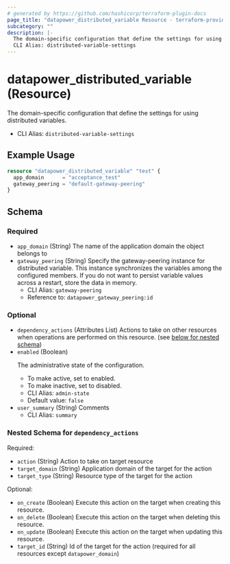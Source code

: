 ```yaml
---
# generated by https://github.com/hashicorp/terraform-plugin-docs
page_title: "datapower_distributed_variable Resource - terraform-provider-datapower"
subcategory: ""
description: |-
  The domain-specific configuration that define the settings for using distributed variables.
  CLI Alias: distributed-variable-settings
---
```


# datapower_distributed_variable (Resource)

The domain-specific configuration that define the settings for using distributed variables.
  - CLI Alias: `distributed-variable-settings`

## Example Usage

```terraform
resource "datapower_distributed_variable" "test" {
  app_domain      = "acceptance_test"
  gateway_peering = "default-gateway-peering"
}
```

<!-- schema generated by tfplugindocs -->
## Schema

### Required

- `app_domain` (String) The name of the application domain the object belongs to
- `gateway_peering` (String) Specify the gateway-peering instance for distributed variable. This instance synchronizes the variables among the configured members. If you do not want to persist variable values across a restart, store the data in memory.
  - CLI Alias: `gateway-peering`
  - Reference to: `datapower_gateway_peering:id`

### Optional

- `dependency_actions` (Attributes List) Actions to take on other resources when operations are performed on this resource. (see [below for nested schema](#nestedatt--dependency_actions))
- `enabled` (Boolean) <p>The administrative state of the configuration.</p><ul><li>To make active, set to enabled.</li><li>To make inactive, set to disabled.</li></ul>
  - CLI Alias: `admin-state`
  - Default value: `false`
- `user_summary` (String) Comments
  - CLI Alias: `summary`

<a id="nestedatt--dependency_actions"></a>
### Nested Schema for `dependency_actions`

Required:

- `action` (String) Action to take on target resource
- `target_domain` (String) Application domain of the target for the action
- `target_type` (String) Resource type of the target for the action

Optional:

- `on_create` (Boolean) Execute this action on the target when creating this resource.
- `on_delete` (Boolean) Execute this action on the target when deleting this resource.
- `on_update` (Boolean) Execute this action on the target when updating this resource.
- `target_id` (String) Id of the target for the action (required for all resources except `datapower_domain`)
